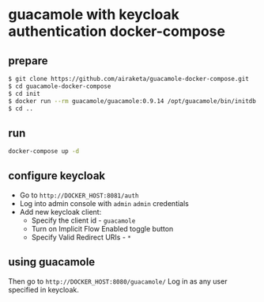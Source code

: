 # guacamole with keycloak authentication docker-compose

## prepare

```bash
$ git clone https://github.com/airaketa/guacamole-docker-compose.git
$ cd guacamole-docker-compose
$ cd init 
$ docker run --rm guacamole/guacamole:0.9.14 /opt/guacamole/bin/initdb.sh --postgres > initdb.sql
$ cd ..
```

## run

```bash
docker-compose up -d
```

## configure keycloak

+ Go to `http://DOCKER_HOST:8081/auth`
+ Log into admin console with `admin` `admin` credentials
+ Add new keycloak client:
  + Specify the client id - `guacamole`
  + Turn on Implicit Flow Enabled toggle button
  + Specify Valid Redirect URIs - `*`

## using guacamole

Then go to `http://DOCKER_HOST:8080/guacamole/`
Log in as any user specified in keycloak.
